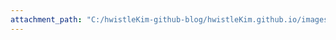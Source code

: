 ```yaml
---
attachment_path: "C:/hwistleKim-github-blog/hwistleKim.github.io/images<% tp.file.title %>"
---
```

